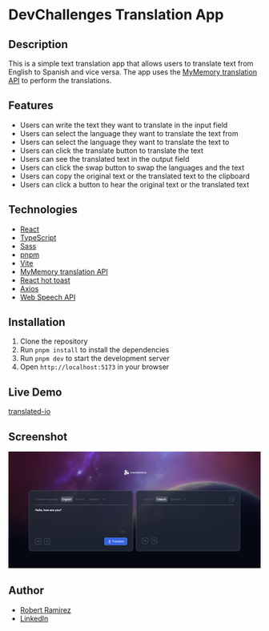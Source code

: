# DevChallenges Translation App

## Description

This is a simple text translation app that allows users to translate text from English to Spanish and vice versa. The app uses the [MyMemory translation API](https://mymemory.translated.net/doc/spec.php) to perform the translations.
## Features

- Users can write the text they want to translate in the input field
- Users can select the language they want to translate the text from
- Users can select the language they want to translate the text to
- Users can click the translate button to translate the text
- Users can see the translated text in the output field
- Users can click the swap button to swap the languages and the text
- Users can copy the original text or the translated text to the clipboard
- Users can click a button to hear the original text or the translated text

## Technologies

- [React](https://reactjs.org/)
- [TypeScript](https://www.typescriptlang.org/)
- [Sass](https://sass-lang.com/)
- [pnpm](https://pnpm.io/)
- [Vite](https://vitejs.dev/)
- [MyMemory translation API](https://mymemory.translated.net/doc/spec.php)
- [React hot toast](https://react-hot-toast.com/)
- [Axios](https://axios-http.com/)
- [Web Speech API](https://developer.mozilla.org/en-US/docs/Web/API/Web_Speech_API)

## Installation

1. Clone the repository
2. Run `pnpm install` to install the dependencies
3. Run `pnpm dev` to start the development server
4. Open `http://localhost:5173` in your browser

## Live Demo

[translated-io](https://robert-translated-io.netlify.app/)

## Screenshot

![Translated-io](./screenshot.png)

## Author

- [Robert Ramirez](https://robert-ramirez.co/)
- [LinkedIn](www.linkedin.com/in/roberto-ramirez-aguilar)
